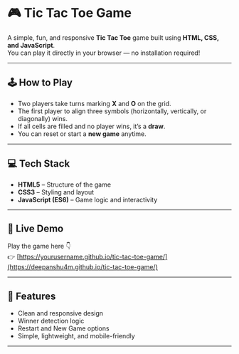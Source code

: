 # 🎮 Tic Tac Toe Game

A simple, fun, and responsive **Tic Tac Toe** game built using **HTML, CSS, and JavaScript**.  
You can play it directly in your browser — no installation required!

---

## 🕹️ **How to Play**

- Two players take turns marking **X** and **O** on the grid.  
- The first player to align three symbols (horizontally, vertically, or diagonally) wins.  
- If all cells are filled and no player wins, it’s a **draw**.
- You can reset or start a **new game** anytime.

---

## 💻 **Tech Stack**

- **HTML5** – Structure of the game  
- **CSS3** – Styling and layout  
- **JavaScript (ES6)** – Game logic and interactivity

---

## 🚀 **Live Demo**

Play the game here 👇  
👉 [https://yourusername.github.io/tic-tac-toe-game/](https://deepanshu4m.github.io/tic-tac-toe-game/)  

---

## 🧠 **Features**

- Clean and responsive design  
- Winner detection logic  
- Restart and New Game options  
- Simple, lightweight, and mobile-friendly

---
